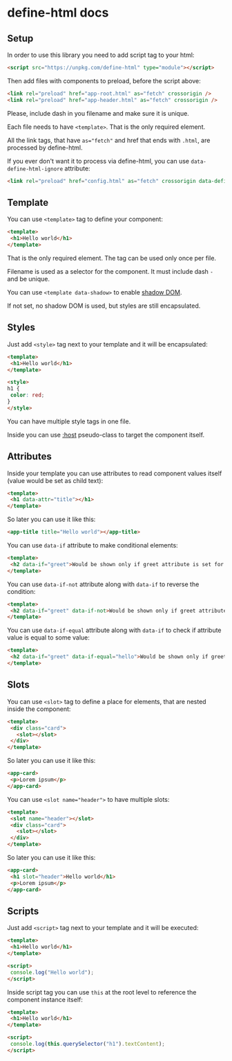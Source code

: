 # define-html docs

## Setup

In order to use this library you need to add script tag to your html:

```html
<script src="https://unpkg.com/define-html" type="module"></script>
```

Then add files with components to preload, before the script above:

```html
<link rel="preload" href="app-root.html" as="fetch" crossorigin />
<link rel="preload" href="app-header.html" as="fetch" crossorigin />
```

Please, include dash in you filename and make sure it is unique.

Each file needs to have `<template>`. That is the only required element.

All the link tags, that have `as="fetch"` and href that ends with `.html`, are processed by define-html.

If you ever don't want it to process via define-html, you can use `data-define-html-ignore` attribute:

```html
<link rel="preload" href="config.html" as="fetch" crossorigin data-define-html-ignore />
```

## Template

You can use `<template>` tag to define your component:

```html
<template>
 <h1>Hello world</h1>
</template>
```

That is the only required element. The tag can be used only once per file.

Filename is used as a selector for the component. It must include dash `-` and be unique.

You can use `<template data-shadow>` to enable [shadow DOM](https://developer.mozilla.org/en-US/docs/Web/API/Web_components/Using_shadow_DOM#encapsulation_from_css).

If not set, no shadow DOM is used, but styles are still encapsulated.

## Styles

Just add `<style>` tag next to your template and it will be encapsulated:

```html
<template>
 <h1>Hello world</h1>
</template>

<style>
h1 {
 color: red;
}
</style>
```

You can have multiple style tags in one file.

Inside you can use [:host](https://developer.mozilla.org/en-US/docs/Web/CSS/:host) pseudo-class to target the component itself.

## Attributes

Inside your template you can use attributes to read component values itself (value would be set as child text):

```html
<template>
 <h1 data-attr="title"></h1>
</template>
```

So later you can use it like this:

```html
<app-title title="Hello world"></app-title>
```

You can use `data-if` attribute to make conditional elements:

```html
<template>
 <h2 data-if="greet">Would be shown only if greet attribute is set for the component</h2>
</template>
```

You can use `data-if-not` attribute along with `data-if` to reverse the condition:

```html
<template>
 <h2 data-if="greet" data-if-not>Would be shown only if greet attribute is NOT set for the component</h2>
</template>
```

You can use `data-if-equal` attribute along with `data-if` to check if attribute value is equal to some value:

```html
<template>
 <h2 data-if="greet" data-if-equal="hello">Would be shown only if greet attribute is equal to "hello" for the component</h2>
</template>
```

## Slots

You can use `<slot>` tag to define a place for elements, that are nested inside the component:

```html
<template>
 <div class="card">
   <slot></slot>
 </div>
</template>
```

So later you can use it like this:

```html
<app-card>
 <p>Lorem ipsum</p>
</app-card>
```

You can use `<slot name="header">` to have multiple slots:

```html
<template>
 <slot name="header"></slot>
 <div class="card">
   <slot></slot>
 </div>
</template>
```

So later you can use it like this:

```html
<app-card>
 <h1 slot="header">Hello world</h1>
 <p>Lorem ipsum</p>
</app-card>
```

## Scripts

Just add `<script>` tag next to your template and it will be executed:

```html
<template>
 <h1>Hello world</h1>
</template>

<script>
 console.log("Hello world");
</script>
```

Inside script tag you can use `this` at the root level to reference the component instance itself:

```html
<template>
 <h1>Hello world</h1>
</template>

<script>
 console.log(this.querySelector("h1").textContent);
</script>
```
